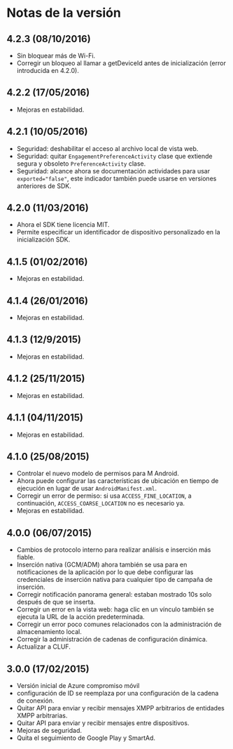 <properties
    pageTitle="Integración de Azure compromiso móviles Android SDK"
    description="Últimas actualizaciones y procedimientos para Android SDK para Azure Mobile contratación"
    services="mobile-engagement"
    documentationCenter="mobile"
    authors="piyushjo"
    manager="dwrede"
    editor="" />

<tags
    ms.service="mobile-engagement"
    ms.workload="mobile"
    ms.tgt_pltfrm="mobile-android"
    ms.devlang="Java"
    ms.topic="article"
    ms.date="08/10/2016"
    ms.author="piyushjo" />

# <a name="release-notes"></a>Notas de la versión

## <a name="423-08102016"></a>4.2.3 (08/10/2016)

- Sin bloquear más de Wi-Fi.
- Corregir un bloqueo al llamar a getDeviceId antes de inicialización (error introducida en 4.2.0).

## <a name="422-05172016"></a>4.2.2 (17/05/2016)

- Mejoras en estabilidad.

## <a name="421-05102016"></a>4.2.1 (10/05/2016)

- Seguridad: deshabilitar el acceso al archivo local de vista web.
- Seguridad: quitar `EngagementPreferenceActivity` clase que extiende segura y obsoleto `PreferenceActivity` clase.
- Seguridad: alcance ahora se documentación actividades para usar `exported="false"`, este indicador también puede usarse en versiones anteriores de SDK.

## <a name="420-03112016"></a>4.2.0 (11/03/2016)

- Ahora el SDK tiene licencia MIT.
- Permite especificar un identificador de dispositivo personalizado en la inicialización SDK.

## <a name="415-02012016"></a>4.1.5 (01/02/2016)

- Mejoras en estabilidad.

## <a name="414-01262016"></a>4.1.4 (26/01/2016)

- Mejoras en estabilidad.

## <a name="413-1292015"></a>4.1.3 (12/9/2015)

- Mejoras en estabilidad.

## <a name="412-11252015"></a>4.1.2 (25/11/2015)

- Mejoras en estabilidad.

## <a name="411-11042015"></a>4.1.1 (04/11/2015)

- Mejoras en estabilidad.

## <a name="410-08252015"></a>4.1.0 (25/08/2015)

- Controlar el nuevo modelo de permisos para M Android.
- Ahora puede configurar las características de ubicación en tiempo de ejecución en lugar de usar `AndroidManifest.xml`.
- Corregir un error de permiso: si usa `ACCESS_FINE_LOCATION`, a continuación, `ACCESS_COARSE_LOCATION` no es necesario ya.
- Mejoras en estabilidad.

## <a name="400-07062015"></a>4.0.0 (06/07/2015)

-   Cambios de protocolo interno para realizar análisis e inserción más fiable.
-   Inserción nativa (GCM/ADM) ahora también se usa para en notificaciones de la aplicación por lo que debe configurar las credenciales de inserción nativa para cualquier tipo de campaña de inserción.
-   Corregir notificación panorama general: estaban mostrado 10s solo después de que se inserta.
-   Corregir un error en la vista web: haga clic en un vínculo también se ejecuta la URL de la acción predeterminada.
-   Corregir un error poco comunes relacionados con la administración de almacenamiento local.
-   Corregir la administración de cadenas de configuración dinámica.
-   Actualizar a CLUF.

## <a name="300-02172015"></a>3.0.0 (17/02/2015)

-   Versión inicial de Azure compromiso móvil
-   configuración de ID se reemplaza por una configuración de la cadena de conexión.
-   Quitar API para enviar y recibir mensajes XMPP arbitrarios de entidades XMPP arbitrarias.
-   Quitar API para enviar y recibir mensajes entre dispositivos.
-   Mejoras de seguridad.
-   Quita el seguimiento de Google Play y SmartAd.

